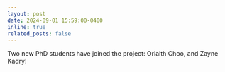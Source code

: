 ```yaml
---
layout: post
date: 2024-09-01 15:59:00-0400
inline: true
related_posts: false
---
```


Two new PhD students have joined the project: Orlaith Choo, and Zayne Kadry! 
